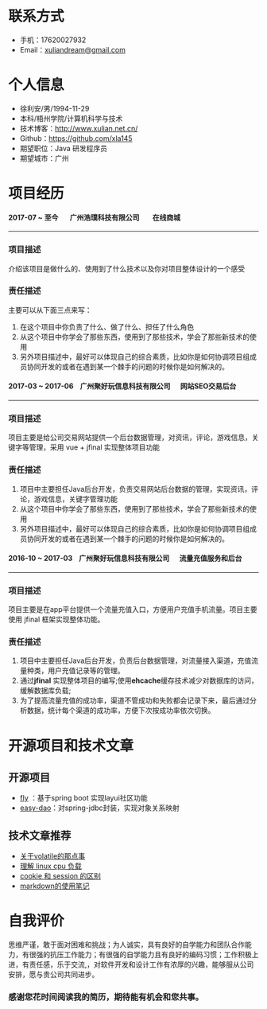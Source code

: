 联系方式
====

* 手机：17620027932
* Email：xuliandream@gmail.com

个人信息
============

* 徐利安/男/1994-11-29
* 本科/梧州学院/计算机科学与技术
* 技术博客：http://www.xulian.net.cn/
* Github：https://github.com/xla145
* 期望职位：Java 研发程序员
* 期望城市：广州

项目经历
============

#### 2017-07 ~ 至今  &nbsp;&nbsp;&nbsp;&nbsp;&nbsp;&nbsp;广州浩璞科技有限公司 &nbsp;&nbsp;&nbsp;&nbsp;&nbsp;&nbsp;&nbsp;在线商城
-----------------------------------------------------------------------

### 项目描述

介绍该项目是做什么的、使用到了什么技术以及你对项目整体设计的一个感受

### 责任描述

主要可以从下面三点来写：

1. 在这个项目中你负责了什么、做了什么、担任了什么角色
2. 从这个项目中你学会了那些东西，使用到了那些技术，学会了那些新技术的使用
3. 另外项目描述中，最好可以体现自己的综合素质，比如你是如何协调项目组成员协同开发的或者在遇到某一个棘手的问题的时候你是如何解决的。

#### 2017-03 ~ 2017-06  &nbsp;&nbsp;&nbsp;广州聚好玩信息科技有限公司 &nbsp;&nbsp;&nbsp;&nbsp; 网站SEO交易后台
-------------------------------------------------------------------------------------

### 项目描述

项目主要是给公司交易网站提供一个后台数据管理，对资讯，评论，游戏信息，关键字等管理，采用 vue + jfinal 实现整体项目功能

### 责任描述

1. 项目中主要担任Java后台开发，负责交易网站后台数据的管理，实现资讯，评论，游戏信息，关键字管理功能
2. 从这个项目中你学会了那些东西，使用到了那些技术，学会了那些新技术的使用
3. 另外项目描述中，最好可以体现自己的综合素质，比如你是如何协调项目组成员协同开发的或者在遇到某一个棘手的问题的时候你是如何解决的。

#### 2016-10 ~ 2017-03  &nbsp;&nbsp;&nbsp;广州聚好玩信息科技有限公司 &nbsp;&nbsp;&nbsp;&nbsp; 流量充值服务和后台
-------------------------------------------------------------------------------------

### 项目描述

项目主要是在app平台提供一个流量充值入口，方便用户充值手机流量。项目主要使用 jfinal 框架实现整体功能。


### 责任描述

1. 项目中主要担任Java后台开发，负责后台数据管理，对流量接入渠道，充值流量种类，用户充值记录等的管理。
2. 通过**jfinal** 实现整体项目的编写;使用**ehcache**缓存技术减少对数据库的访问，缓解数据库负载;
3. 为了提高流量充值的成功率，渠道不管成功和失败都会记录下来，最后通过分析数据，统计每个渠道的成功率，方便下次按成功率依次切换。

开源项目和技术文章
=========

开源项目
----

* [fly](https://github.com/xla145/fly) ：基于spring boot 实现layui社区功能
* [easy-dao](https://github.com/xla145/easy-dao)：对spring-jdbc封装，实现对象关系映射

技术文章推荐
----------------

* [关于volatile的那点事](https://blog.csdn.net/qq_24184997/article/details/88053227)
* [理解 linux cpu 负载](https://blog.csdn.net/qq_24184997/article/details/88021302)
* [cookie 和 session 的区别](https://blog.csdn.net/qq_24184997/article/details/87909291)
* [markdown的使用笔记](https://blog.csdn.net/qq_24184997/article/details/87931657)

自我评价
====
思维严谨，敢于面对困难和挑战；为人诚实，具有良好的自学能力和团队合作能力，有很强的抗压工作能力；有很强的自学能力且有良好的编码习惯；工作积极上进，有责任感，乐于交流,，对软件开发和设计工作有浓厚的兴趣，能够服从公司安排，愿与贵公司共同进步。

### 感谢您花时间阅读我的简历，期待能有机会和您共事。

